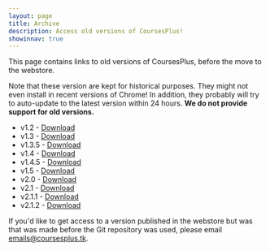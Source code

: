 ```yaml
---
layout: page
title: Archive
description: Access old versions of CoursesPlus!
showinnav: true
---
```

This page contains links to old versions of CoursesPlus, before the move to the webstore.

Note that these version are kept for historical purposes. They might not even install in recent versions of Chrome! In addition, they probably will try to auto-update to the latest version within 24 hours. **We do not provide support for old versions.**

* v1.2 - [Download](/archive/oldversions/coursesplus12.crx)
* v1.3 - [Download](/archive/oldversions/coursesplus13.crx)
* v1.3.5 - [Download](/archive/oldversions/coursesplus135.crx)
* v1.4 - [Download](/archive/oldversions/coursesplus14.crx)
* v1.4.5 - [Download](/archive/oldversions/coursesplus145.crx)
* v1.5 - [Download](/archive/oldversions/coursesplus15.crx)
* v2.0 - [Download](/archive/oldversions/coursesplus20.crx)
* v2.1 - [Download](/archive/oldversions/coursesplus21.crx)
* v2.1.1 - [Download](/archive/oldversions/coursesplus211.crx)
* v2.1.2 - [Download](/archive/oldversions/coursesplus212.crx)

If you'd like to get access to a version published in the webstore but was that was made before the Git repository was used, please email [emails@coursesplus.tk](emails@coursesplus.tk).